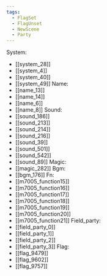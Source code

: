 ```yaml
---
tags:
  - FlagSet
  - FlagUnset
  - NewScene
  - Party
---
```

System:
- [[system_28]]
- [[system_4]]
- [[system_40]]
- [[system_49]]
Name:
- [[name_13]]
- [[name_14]]
- [[name_6]]
- [[name_8]]
Sound:
- [[sound_186]]
- [[sound_213]]
- [[sound_214]]
- [[sound_216]]
- [[sound_39]]
- [[sound_501]]
- [[sound_542]]
- [[sound_89]]
Magic:
- [[magic_282]]
Bgm:
- [[bgm_176]]
Fn:
- [[m7005_function15]]
- [[m7005_function16]]
- [[m7005_function17]]
- [[m7005_function18]]
- [[m7005_function19]]
- [[m7005_function20]]
- [[m7005_function21]]
Field_party:
- [[field_party_0]]
- [[field_party_1]]
- [[field_party_2]]
- [[field_party_3]]
Flag:
- [[flag_9479]]
- [[flag_9602]]
- [[flag_9757]]
